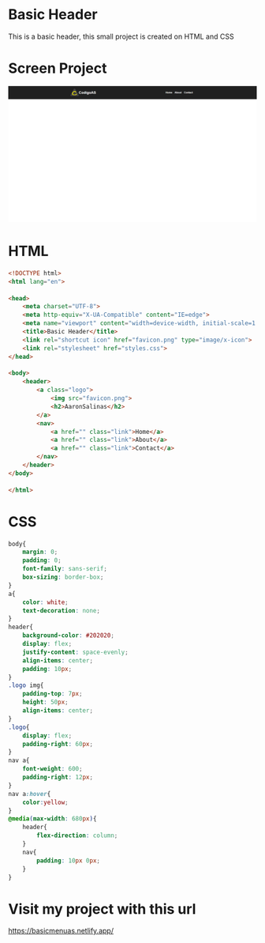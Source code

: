# Basic Header

This is a basic header, this small project is created on HTML and CSS

# Screen Project

![project screen](img/screen.png)

# HTML
```html
<!DOCTYPE html>
<html lang="en">

<head>
    <meta charset="UTF-8">
    <meta http-equiv="X-UA-Compatible" content="IE=edge">
    <meta name="viewport" content="width=device-width, initial-scale=1.0">
    <title>Basic Header</title>
    <link rel="shortcut icon" href="favicon.png" type="image/x-icon">
    <link rel="stylesheet" href="styles.css">
</head>

<body>
    <header>
        <a class="logo">
            <img src="favicon.png">
            <h2>AaronSalinas</h2>
        </a>
        <nav>
            <a href="" class="link">Home</a>
            <a href="" class="link">About</a>
            <a href="" class="link">Contact</a>
        </nav>
    </header>
</body>

</html>
```

# CSS
```css
body{
    margin: 0;
    padding: 0;
    font-family: sans-serif;
    box-sizing: border-box;
}
a{
    color: white;
    text-decoration: none;
}
header{
    background-color: #202020;
    display: flex;
    justify-content: space-evenly;
    align-items: center;
    padding: 10px;
}
.logo img{
    padding-top: 7px;
    height: 50px;
    align-items: center;
}
.logo{
    display: flex;
    padding-right: 60px;
}
nav a{
    font-weight: 600;
    padding-right: 12px;
}
nav a:hover{
    color:yellow;
}
@media(max-width: 680px){
    header{
        flex-direction: column;
    }
    nav{
        padding: 10px 0px;
    }
}
```
# Visit my project with this url

https://basicmenuas.netlify.app/
